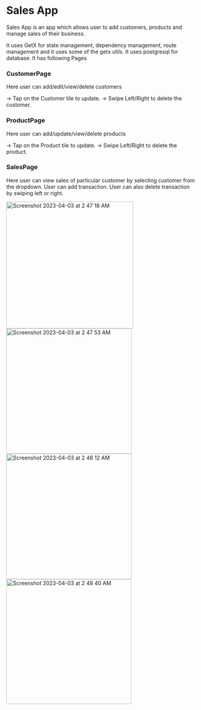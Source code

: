 # Sales App

Sales App is an app which allows user to add customers, products and manage sales of their business.

It uses GetX for state management, dependency management, route management and it uses some of the getx utils.
It uses postgresql for database.
It has following Pages

### CustomerPage

Here user can add/edit/view/delete customers

-> Tap on the Customer tile to update.
-> Swipe Left/Right to delete the customer.

### ProductPage

Here user can add/update/view/delete products

-> Tap on the Product tile to update.
-> Swipe Left/Right to delete the product.

### SalesPage

Here user can view sales of particular customer by selecting customer from the dropdown.
User can add transaction.
User can also delete transaction by swiping left or right.

<img width="337" alt="Screenshot 2023-04-03 at 2 47 18 AM" src="https://user-images.githubusercontent.com/62948764/229378858-395732c3-5e24-405b-99a7-94fabbde8a14.png">

<img width="333" alt="Screenshot 2023-04-03 at 2 47 53 AM" src="https://user-images.githubusercontent.com/62948764/229378897-dc92e80c-902b-47b1-bf56-9605a1f76fb6.png">

<img width="333" alt="Screenshot 2023-04-03 at 2 48 12 AM" src="https://user-images.githubusercontent.com/62948764/229378915-a0b23afe-8652-44d5-b7f3-f5ed375b2af4.png">

<img width="332" alt="Screenshot 2023-04-03 at 2 48 40 AM" src="https://user-images.githubusercontent.com/62948764/229378939-9afc86b1-871b-4210-83cd-c57266d64403.png">




